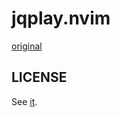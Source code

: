 # jqplay.nvim

[original](https://github.com/bfrg/vim-jqplay)

## LICENSE

See [it](https://github.com/bfrg/vim-jqplay#license).
